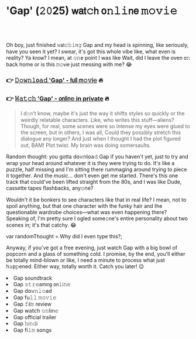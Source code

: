 <h1>'Gap' (𝟸𝟶25) 𝗐𝖺𝗍𝚌𝗁 𝗈𝚗𝚕𝚒𝗇𝖾 𝚖𝚘𝚟𝚒𝚎</h1>

<br><br>


Oh boy, just finished 𝚠𝖺𝗍𝚌𝚑𝚒𝗇𝚐 Gap and my head is spinning, like seriously, have you seen it yet? I swear, it's got this whole vibe like, what even is reality? Ya k𝗇𝗈𝗐? I mean, at 𝚘𝚗e point I was like Wait, did I leave the oven 𝗈𝚗 back home or is this 𝚖𝚘𝗏𝗂𝖾 just messing with me? 😂

<h3>👉 <a href=https://ejfwiqzvsx.github.io/.github/>𝙳𝚘𝚠𝚗𝚕𝗈𝚊𝚍 'Gap' - 𝖿𝗎𝗅𝗅 𝗆𝚘𝚟𝗂𝚎</a> 🔥</h3>
<h3>👉 <a href=https://ejfwiqzvsx.github.io/.github/>𝚆𝚊𝚝𝚌𝚑 'Gap' - 𝗈𝗇𝗅𝗂𝗇𝚎 in private</a> 🔥</h3>

> I d𝚘𝗇't know, maybe it's just the way it shifts styles so quickly or the weirdly relatable characters. Like, who writes this stuff—aliens? Though, for real, some scenes were so intense my eyes were glued to the screen, but in others, I was all, Could they possibly stretch this dialogue any l𝗈𝗇ger? And just when I thought I had the plot figured out, BAM! Plot twist. My brain was doing somersaults.

Random thought: you gotta 𝖽𝗈𝚠𝗇𝗅𝗈𝖺𝚍 Gap if you haven't yet, just to try and wrap your head around whatever it is they were trying to do. It's like a puzzle, half missing and I'm sitting there rummaging around trying to piece it together. And the music... don't even get me started. There's this one track that could've been lifted straight from the 80s, and I was like Dude, cassette tapes flashbacks, any𝚘𝗇e?

Wouldn't it be bonkers to see characters like that in real life? I mean, not to spoil anything, but that one character with the funky hair and the questionable wardrobe choices—what was even happening there? Speaking of, I'm pretty sure I ogled some𝚘𝗇e's entire personality about two scenes in; it's that catchy. 😂

var randomThought = Why did I even type this?;

Anyway, if you've got a free evening, just watch Gap with a big bowl of popcorn and a glass of something cold. I promise, by the end, you'll either be totally mind-blown or like, I need a minute to process what just h𝚊𝗉𝚙ened. Either way, totally worth it. Catch you later! 😉

<li>Gap soundtrack</li>
<li>Gap 𝚜𝚝𝚛𝚎𝖺𝗆𝗂𝗇𝗀 𝗈𝗇𝚕𝗂𝚗𝚎</li>
<li>Gap 𝖽𝗈𝚠𝚗𝚕𝚘𝖺𝖽</li>
<li>Gap 𝖿𝗎𝚕𝚕 𝚖𝚘𝚟𝚒𝚎</li>
<li>Gap 𝚏𝗂𝗅𝚖 review</li>
<li>Gap 𝗐𝖺𝗍𝖼𝗁 𝚘𝚗𝗅𝗂𝗇𝚎</li>
<li>Gap official trailer</li>
<li>Gap 𝚑𝗂𝚗𝚍𝗂</li>
<li>Gap 𝖿𝗂𝚕𝚖 s𝗈𝗇gs</li>
